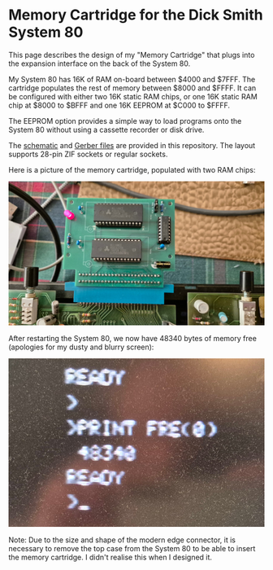 Memory Cartridge for the Dick Smith System 80
=============================================

This page describes the design of my "Memory Cartridge" that plugs into the
expansion interface on the back of the System 80.

My System 80 has 16K of RAM on-board between $4000 and $7FFF.
The cartridge populates the rest of memory between $8000 and $FFFF.
It can be configured with either two 16K static RAM chips, or one 16K
static RAM chip at $8000 to $BFFF and one 16K EEPROM at $C000 to $FFFF.

The EEPROM option provides a simple way to load programs onto the
System 80 without using a cassette recorder or disk drive.

The [schematic](Memory_Expansion_Cartridge/PDF/Memory_Expansion_Cartridge.pdf)
and [Gerber files](Memory_Expansion_Cartridge/Gerber) are provided in
this repository.  The layout supports 28-pin ZIF sockets or regular sockets.

Here is a picture of the memory cartridge, populated with two RAM chips:

<a href="photos/memory-cartridge.jpg"><img alt="Memory Cartridge" src="photos/memory_cartridge.jpg" width="860"/></a>

After restarting the System 80, we now have 48340 bytes of memory free
(apologies for my dusty and blurry screen):

<a href="photos/memory-cartridge-free-memory.jpg"><img alt="Memory Cartridge Free Memory" src="photos/memory_cartridge_free_memory.jpg" width="860"/></a>

Note: Due to the size and shape of the modern edge connector, it is necessary
to remove the top case from the System 80 to be able to insert the
memory cartridge.  I didn't realise this when I designed it.
